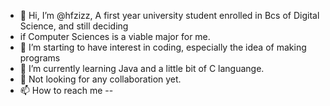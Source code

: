 - 👋 Hi, I’m @hfzizz, A first year university student enrolled in Bcs of Digital Science, and still deciding 
- if Computer Sciences is a viable major for me.
- 👀 I’m starting to have interest in coding, especially the idea of making programs
- 🌱 I’m currently learning Java and a little bit of C languange.
- 💞️ Not looking for any collaboration yet.
- 📫 How to reach me --


